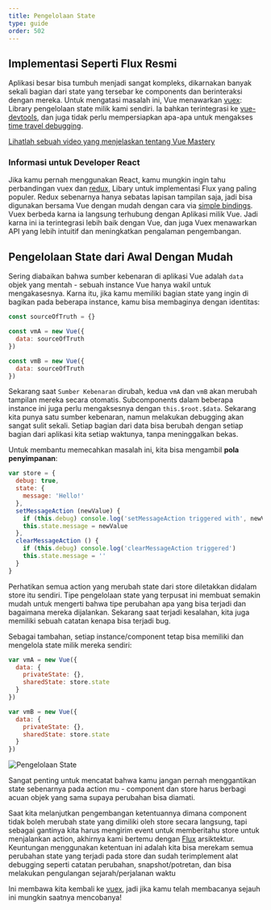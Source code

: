 ```yaml
---
title: Pengelolaan State
type: guide
order: 502
---
```


## Implementasi Seperti Flux Resmi

Aplikasi besar bisa tumbuh menjadi sangat kompleks, dikarnakan banyak sekali bagian dari state yang tersebar ke components dan berinteraksi dengan mereka. Untuk mengatasi masalah ini, Vue menawarkan [vuex](https://github.com/vuejs/vuex): Library pengelolaan state milik kami sendiri. Ia bahkan terintegrasi ke [vue-devtools](https://github.com/vuejs/vue-devtools), dan juga tidak perlu mempersiapkan apa-apa untuk mengakses [time travel debugging](https://raw.githubusercontent.com/vuejs/vue-devtools/master/media/demo.gif).

<div class="vue-mastery"><a href="https://www.vuemastery.com/courses/mastering-vuex/intro-to-vuex/" target="_blank" rel="noopener" title="Vuex Tutorial">Lihatlah sebuah video yang menjelaskan tentang Vue Mastery</a></div>

### Informasi untuk Developer React

Jika kamu pernah menggunakan React, kamu mungkin ingin tahu perbandingan vuex dan [redux](https://github.com/reactjs/redux), Libary untuk implementasi Flux yang paling populer. Redux sebenarnya hanya sebatas lapisan tampilan saja, jadi bisa digunakan bersama Vue dengan mudah dengan cara via [simple bindings](https://yarnpkg.com/en/packages?q=redux%20vue&p=1). Vuex berbeda karna ia langsung terhubung dengan Aplikasi milik Vue. Jadi karna ini ia terintegrasi lebih baik dengan Vue, dan juga Vuex menawarkan API yang lebih intuitif dan meningkatkan pengalaman pengembangan.

## Pengelolaan State dari Awal Dengan Mudah

Sering diabaikan bahwa sumber kebenaran di aplikasi Vue adalah `data` objek yang mentah - sebuah instance Vue hanya wakil untuk mengakasesnya. Karna itu, jika kamu memiliki bagian state yang ingin di bagikan pada beberapa instance, kamu bisa membaginya dengan identitas:

``` js
const sourceOfTruth = {}

const vmA = new Vue({
  data: sourceOfTruth
})

const vmB = new Vue({
  data: sourceOfTruth
})
```

Sekarang saat `Sumber Kebenaran` dirubah, kedua `vmA` dan `vmB` akan merubah tampilan mereka secara otomatis. Subcomponents dalam beberapa instance ini juga perlu mengaksesnya dengan `this.$root.$data`. Sekarang kita punya satu sumber kebenaran, namun melakukan debugging akan sangat sulit sekali. Setiap bagian dari data bisa berubah dengan setiap bagian dari aplikasi kita setiap waktunya, tanpa meninggalkan bekas.

Untuk membantu memecahkan masalah ini, kita bisa mengambil **pola penyimpanan**:

``` js
var store = {
  debug: true,
  state: {
    message: 'Hello!'
  },
  setMessageAction (newValue) {
    if (this.debug) console.log('setMessageAction triggered with', newValue)
    this.state.message = newValue
  },
  clearMessageAction () {
    if (this.debug) console.log('clearMessageAction triggered')
    this.state.message = ''
  }
}
```

Perhatikan semua action yang merubah state dari store diletakkan didalam store itu sendiri. Tipe pengelolaan state yang terpusat ini membuat semakin mudah untuk mengerti bahwa tipe perubahan apa yang bisa terjadi dan bagaimana mereka dijalankan. Sekarang saat terjadi kesalahan, kita juga memiliki sebuah catatan kenapa bisa terjadi bug.

Sebagai tambahan, setiap instance/component tetap bisa memiliki dan mengelola state milik mereka sendiri:

``` js
var vmA = new Vue({
  data: {
    privateState: {},
    sharedState: store.state
  }
})

var vmB = new Vue({
  data: {
    privateState: {},
    sharedState: store.state
  }
})
```

![Pengelolaan State](/images/state.png)

<p class="tip">Sangat penting untuk mencatat bahwa kamu jangan pernah menggantikan state sebenarnya pada action mu - component dan store harus berbagi acuan objek yang sama supaya perubahan bisa diamati.</p>

Saat kita melanjutkan pengembangan ketentuannya dimana component tidak boleh merubah state yang dimiliki oleh store secara langsung, tapi sebagai gantinya kita harus mengirim event untuk memberitahu store untuk menjalankan action, akhirnya kami bertemu dengan [Flux](https://facebook.github.io/flux/) arsiktektur. Keuntungan menggunakan ketentuan ini adalah kita bisa merekam semua perubahan state yang terjadi pada store dan sudah terimplement alat debugging seperti catatan perubahan, snapshot/potretan, dan bisa melakukan pengulangan sejarah/perjalanan waktu

Ini membawa kita kembali ke [vuex](https://github.com/vuejs/vuex), jadi jika kamu telah membacanya sejauh ini mungkin saatnya mencobanya!
